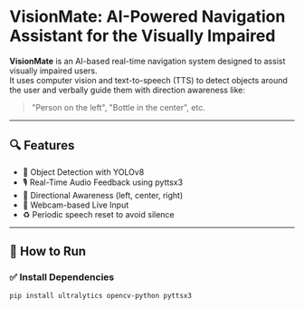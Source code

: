# VisionMate: AI-Powered Navigation Assistant for the Visually Impaired

**VisionMate** is an AI-based real-time navigation system designed to assist visually impaired users.  
It uses computer vision and text-to-speech (TTS) to detect objects around the user and verbally guide them with direction awareness like:  
> "Person on the left", "Bottle in the center", etc.

---

## 🔍 Features
- 🧠 Object Detection with YOLOv8
- 🎙️ Real-Time Audio Feedback using pyttsx3
- 🧭 Directional Awareness (left, center, right)
- 🎥 Webcam-based Live Input
- ♻️ Periodic speech reset to avoid silence

---

## 🚀 How to Run

### ✅ Install Dependencies

```bash
pip install ultralytics opencv-python pyttsx3
